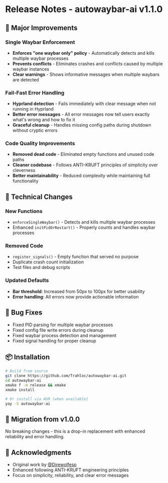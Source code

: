# Release Notes - autowaybar-ai v1.1.0

## 🚀 Major Improvements

### Single Waybar Enforcement
- **Enforces "one waybar only" policy** - Automatically detects and kills multiple waybar processes
- **Prevents conflicts** - Eliminates crashes and conflicts caused by multiple waybar instances
- **Clear warnings** - Shows informative messages when multiple waybars are detected

### Fail-Fast Error Handling
- **Hyprland detection** - Fails immediately with clear message when not running in Hyprland
- **Better error messages** - All error messages now tell users exactly what's wrong and how to fix it
- **Graceful cleanup** - Handles missing config paths during shutdown without cryptic errors

### Code Quality Improvements
- **Removed dead code** - Eliminated empty functions and unused code paths
- **Cleaner codebase** - Follows ANTI-KRUFT principles of simplicity over cleverness
- **Better maintainability** - Reduced complexity while maintaining full functionality

## 🔧 Technical Changes

### New Functions
- `enforceSingleWaybar()` - Detects and kills multiple waybar processes
- Enhanced `initPidOrRestart()` - Properly counts and handles waybar processes

### Removed Code
- `register_signals()` - Empty function that served no purpose
- Duplicate crash count initialization
- Test files and debug scripts

### Updated Defaults
- **Bar threshold**: Increased from 50px to 100px for better usability
- **Error handling**: All errors now provide actionable information

## 🐛 Bug Fixes
- Fixed PID parsing for multiple waybar processes
- Fixed config file write errors during cleanup
- Fixed waybar process detection and management
- Fixed signal handling for proper cleanup

## 📦 Installation
```bash
# Build from source
git clone https://github.com/Trahloc/autowaybar-ai.git
cd autowaybar-ai
xmake f -m release && xmake
xmake install

# Or install via AUR (when available)
yay -S autowaybar-ai
```

## 🔄 Migration from v1.0.0
No breaking changes - this is a drop-in replacement with enhanced reliability and error handling.

## 🙏 Acknowledgments
- Original work by [@Direwolfesp](https://github.com/Direwolfesp)
- Enhanced following ANTI-KRUFT engineering principles
- Focus on simplicity, reliability, and clear error messages
